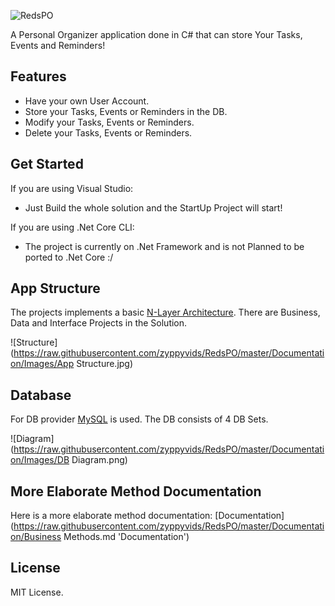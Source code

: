 ![RedsPO](https://raw.githubusercontent.com/zyppyvids/RedsPO/master/Documentation/Images/Banner.png)

A Personal Organizer application done in C# that can store Your Tasks, Events and Reminders!

## Features

- Have your own User Account.
- Store your Tasks, Events or Reminders in the DB.
- Modify your Tasks, Events or Reminders.
- Delete your Tasks, Events or Reminders.

## Get Started

If you are using Visual Studio:

- Just Build the whole solution and the StartUp Project will start!

If you are using .Net Core CLI:

- The project is currently on .Net Framework and is not Planned to be ported to .Net Core :/

## App Structure

The projects implements a basic [N-Layer Architecture](https://stackify.com/n-tier-architecture 'N-Layer Architecture'). There are Business, Data and Interface Projects in the Solution.

![Structure](https://raw.githubusercontent.com/zyppyvids/RedsPO/master/Documentation/Images/App Structure.jpg)

## Database

For DB provider [MySQL](https://www.mysql.com/ 'MySQL') is used. The DB consists of 4 DB Sets.

![Diagram](https://raw.githubusercontent.com/zyppyvids/RedsPO/master/Documentation/Images/DB Diagram.png)

## More Elaborate Method Documentation

Here is a more elaborate method documentation: [Documentation](https://raw.githubusercontent.com/zyppyvids/RedsPO/master/Documentation/Business Methods.md 'Documentation')

## License

MIT License.

